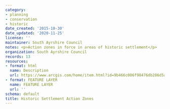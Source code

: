 ```yaml
---
category:
- planning
- conservation
- historic
date_created: '2015-10-30'
date_updated: '2020-11-25'
license: ''
maintainer: South Ayrshire Council
notes: <p>Action zones in force in areas of historic settlement</p>
organization: South Ayrshire Council
records: 13
resources:
- format: html
  name: Description
  url: https://www.arcgis.com/home/item.html?id=9b466c006f98476db286d5a628a9d308
- format: FEATURE LAYER
  name: FEATURE LAYER
  url: ''
schema: default
title: Historic Settlement Action Zones
---
```

